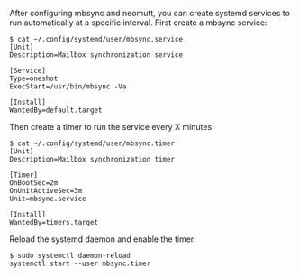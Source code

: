 After configuring mbsync and neomutt, you can create systemd services to 
run automatically at a specific interval.
First create a mbsync service:

```
$ cat ~/.config/systemd/user/mbsync.service
[Unit]
Description=Mailbox synchronization service

[Service]
Type=oneshot
ExecStart=/usr/bin/mbsync -Va

[Install]
WantedBy=default.target
```

Then create a timer to run the service every X minutes:
```
$ cat ~/.config/systemd/user/mbsync.timer
[Unit]
Description=Mailbox synchronization timer

[Timer]
OnBootSec=2m
OnUnitActiveSec=3m
Unit=mbsync.service

[Install]
WantedBy=timers.target
```

Reload the systemd daemon and enable the timer:
```
$ sudo systemctl daemon-reload
systemctl start --user mbsync.timer
```
